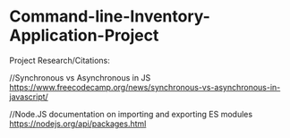 # Command-line-Inventory-Application-Project

Project Research/Citations: 


//Synchronous vs Asynchronous in JS
https://www.freecodecamp.org/news/synchronous-vs-asynchronous-in-javascript/


//Node.JS documentation on importing and exporting ES modules
https://nodejs.org/api/packages.html